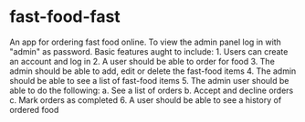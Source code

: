# fast-food-fast
An app for ordering fast food online.
To view the admin panel log in with "admin" as password.
Basic features aught to include: 
    1. Users can create an account and log in
    2. A user should be able to order for food
    3. The admin should be able to add, edit or delete the fast-food items
    4. The admin should be able to see a list of fast-food items
    5. The admin user should be able to do the following:
    a. See a list of orders
    b. Accept and decline orders
    c. Mark orders as completed
    6. A user should be able to see a history of ordered food
